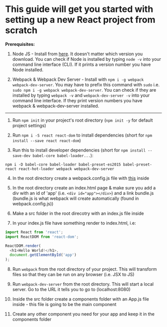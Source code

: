 # This guide will get you started with setting up a new React project from scratch

**Prerequisites:**

1. Node JS - Install from [here](https://nodejs.org/en/). It doesn't matter which version you download. You can check if Node is installed by typing `node -v` into your command line interface (CLI). If it prints a version number you have Node installed.

2. Webpack & Webpack Dev Server - Install with `npm i -g webpack webpack-dev-server`. You may have to prefix this command with `sudo` i.e. `sudo npm i -g webpack webpack-dev-server`. You can check if they are installed by typing `webpack -v` and `webpack-dev-server -v` into your command line interface. If they print version numbers you have webpack & webpack-dev-server installed.

---

1. Run `npm init` in your project's root directory (`npm init -y` for default project settings)

2. Run `npm i -S react react-dom` to install dependencies (short for `npm install --save react react-dom`)

3. Run this to install developer dependencies (short for `npm install --save-dev babel-core babel-loader...`):

  ```
  npm i -D babel-core babel-loader babel-preset-es2015 babel-preset-react react-hot-loader webpack webpack-dev-server
  ```

4. In the root directory create a webpack.config.js file with [this](https://github.com/BeachCodersAcademy/CodeWave/blob/master/notes/webpack.config.js) inside

5. In the root directory create an index.html page & make sure you add a div with an id of 'app' (i.e. `<div id="app"></div>`) and a link bundle.js (bundle.js is what webpack will create automatically (found in webpack.config.js))

6. Make a src folder in the root direcotry with an index.js file inside

7. In your index.js file have something render to index.html, i.e:

  ```javascript
  import React from 'react';
  import ReactDOM from 'react-dom';

  ReactDOM.render(
    <h1>Hello World!</h1>, 
    document.getElementById('app')
  );
  ```

8. Run `webpack` from the root directory of your project. This will transform files so that they can be run on any browser (i.e. JSX to JS)

9. Run `webpack-dev-server` from the root directory. This will start a local server. Go to the URL it tells you to go to (localhost:8080)

10. Inside the src folder create a components folder with an App.js file inside - this file is going to be the main component

11. Create any other component you need for your app and keep it in the components folder
